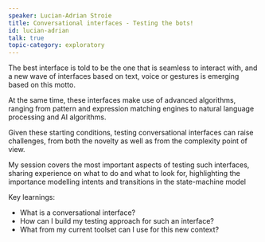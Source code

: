 ```yaml
---
speaker: Lucian-Adrian Stroie
title: Conversational interfaces - Testing the bots!
id: lucian-adrian
talk: true
topic-category: exploratory
---
```

The best interface is told to be the one that is seamless to interact with, and a new wave of interfaces based on text, voice or gestures is emerging based on this motto.

At the same time, these interfaces make use of advanced algorithms, ranging from pattern and expression matching engines to natural language processing and AI algorithms.

Given these starting conditions, testing conversational interfaces can raise challenges, from both the novelty as well as from the complexity point of view.

My session covers the most important aspects of testing such interfaces, sharing experience on what to do and what to look for, highlighting the importance modelling  intents and transitions in the state-machine model

Key learnings:
- What is a conversational interface?
- How can I build my testing approach for such an interface?
- What from my current toolset can I use for this new context?